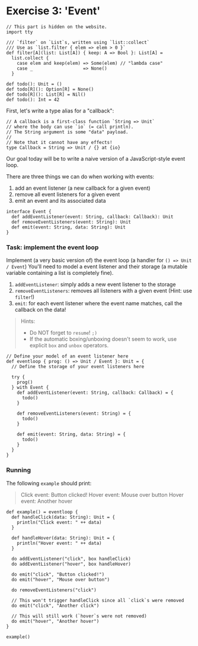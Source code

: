 # Exercise 3: 'Event'

```effekt:hide
// This part is hidden on the website.
import tty

/// `filter` on `List`s, written using `list::collect`
/// Use as `list.filter { elem => elem > 0 }`
def filter[A](list: List[A]) { keep: A => Bool }: List[A] =
  list.collect {
    case elem and keep(elem) => Some(elem) // "lambda case"
    case _                   => None()
  }

def todo(): Unit = ()
def todo[R](): Option[R] = None()
def todo[R](): List[R] = Nil()
def todo(): Int = 42
```

First, let's write a type alias for a "callback":
```effekt
// A callback is a first-class function `String => Unit`
// where the body can use `io` (= call println).
// The String argument is some "data" payload.
//
// Note that it cannot have any effects!
type Callback = String => Unit / {} at {io}
```

Our goal today will be to write a naive version of a JavaScript-style event loop.

There are three things we can do when working with events:
1. add an event listener (a new callback for a given event)
2. remove all event listeners for a given event
3. emit an event and its associated data
```effekt
interface Event {
  def addEventListener(event: String, callback: Callback): Unit
  def removeEventListeners(event: String): Unit
  def emit(event: String, data: String): Unit
}
```

### Task: implement the event loop

Implement (a very basic version of) the event loop (a handler for `() => Unit / Event`)
You'll need to model a event listener and their storage
(a mutable variable containing a list is completely fine).
1. `addEventListener`: simply adds a new event listener to the storage
2. `removeEventListeners`: removes all listeners with a given event (Hint: use `filter`!)
3. `emit`: for each event listener where the event name matches, call the callback on the data!

> Hints:
> - Do NOT forget to `resume`! `;)`
> - If the automatic boxing/unboxing doesn't seem to work,
>   use explicit `box` and `unbox` operators.

```effekt
// Define your model of an event listener here
def eventloop { prog: () => Unit / Event }: Unit = {
  // Define the storage of your event listeners here

  try {
    prog()
  } with Event {
    def addEventListener(event: String, callback: Callback) = {
      todo()
    }

    def removeEventListeners(event: String) = {
      todo()
    }

    def emit(event: String, data: String) = {
      todo()
    }
  }
}
```

### Running

The following `example` should print:
> Click event: Button clicked!
> Hover event: Mouse over button
> Hover event: Another hover

```effekt
def example() = eventloop {
  def handleClick(data: String): Unit = {
    println("Click event: " ++ data)
  }

  def handleHover(data: String): Unit = {
    println("Hover event: " ++ data)
  }

  do addEventListener("click", box handleClick)
  do addEventListener("hover", box handleHover)

  do emit("click", "Button clicked!")
  do emit("hover", "Mouse over button")

  do removeEventListeners("click")

  // This won't trigger handleClick since all `click`s were removed
  do emit("click", "Another click")

  // This will still work (`hover`s were not removed)
  do emit("hover", "Another hover")
}
```

```effekt:repl
example()
```